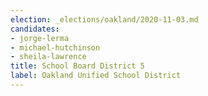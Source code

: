 ```yaml
---
election: _elections/oakland/2020-11-03.md
candidates:
- jorge-lerma
- michael-hutchinson
- sheila-lawrence
title: School Board District 5
label: Oakland Unified School District
---
```

